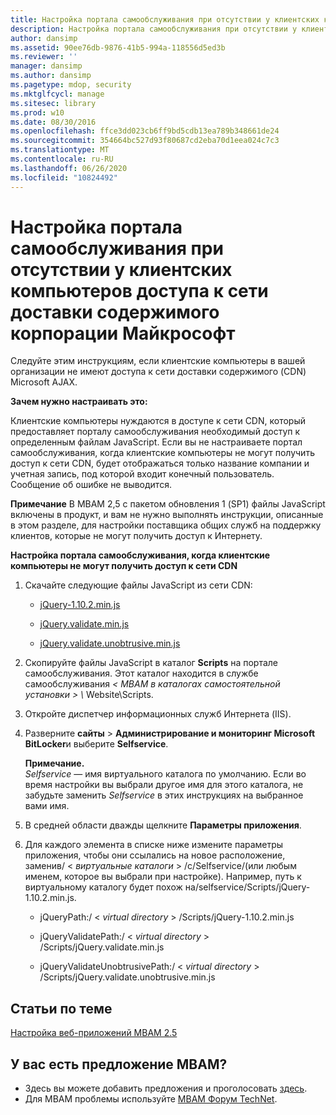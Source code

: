 ```yaml
---
title: Настройка портала самообслуживания при отсутствии у клиентских компьютеров доступа к сети доставки содержимого корпорации Майкрософт
description: Настройка портала самообслуживания при отсутствии у клиентских компьютеров доступа к сети доставки содержимого корпорации Майкрософт
author: dansimp
ms.assetid: 90ee76db-9876-41b5-994a-118556d5ed3b
ms.reviewer: ''
manager: dansimp
ms.author: dansimp
ms.pagetype: mdop, security
ms.mktglfcycl: manage
ms.sitesec: library
ms.prod: w10
ms.date: 08/30/2016
ms.openlocfilehash: ffce3dd023cb6ff9bd5cdb13ea789b348661de24
ms.sourcegitcommit: 354664bc527d93f80687cd2eba70d1eea024c7c3
ms.translationtype: MT
ms.contentlocale: ru-RU
ms.lasthandoff: 06/26/2020
ms.locfileid: "10824492"
---
```

# Настройка портала самообслуживания при отсутствии у клиентских компьютеров доступа к сети доставки содержимого корпорации Майкрософт


Следуйте этим инструкциям, если клиентские компьютеры в вашей организации не имеют доступа к сети доставки содержимого (CDN) Microsoft AJAX.

**Зачем нужно настраивать это:**

Клиентские компьютеры нуждаются в доступе к сети CDN, который предоставляет порталу самообслуживания необходимый доступ к определенным файлам JavaScript. Если вы не настраиваете портал самообслуживания, когда клиентские компьютеры не могут получить доступ к сети CDN, будет отображаться только название компании и учетная запись, под которой входит конечный пользователь. Сообщение об ошибке не выводится.

**Примечание**  В MBAM 2,5 с пакетом обновления 1 (SP1) файлы JavaScript включены в продукт, и вам не нужно выполнять инструкции, описанные в этом разделе, для настройки поставщика общих служб на поддержку клиентов, которые не могут получить доступ к Интернету.

 

**Настройка портала самообслуживания, когда клиентские компьютеры не могут получить доступ к сети CDN**

1. Скачайте следующие файлы JavaScript из сети CDN:

   -   [jQuery-1.10.2.min.js](https://go.microsoft.com/fwlink/?LinkID=390515)

   -   [jQuery.validate.min.js](https://go.microsoft.com/fwlink/?LinkID=390516)

   -   [jQuery.validate.unobtrusive.min.js](https://go.microsoft.com/fwlink/?LinkID=390517)

2. Скопируйте файлы JavaScript в каталог **Scripts** на портале самообслуживания. Этот каталог находится в службе самообслуживания <em> &lt; MBAM в каталогах самостоятельной установки &gt; \\ </em> Website\\Scripts.

3. Откройте диспетчер информационных служб Интернета (IIS).

4. Разверните **сайты** &gt; **Администрирование и мониторинг Microsoft BitLocker**и выберите **Selfservice**.

   **Примечание.**  
   *Selfservice* — имя виртуального каталога по умолчанию. Если во время настройки вы выбрали другое имя для этого каталога, не забудьте заменить *Selfservice* в этих инструкциях на выбранное вами имя.

     

5. В средней области дважды щелкните **Параметры приложения**.

6. Для каждого элемента в списке ниже измените параметры приложения, чтобы они ссылались на новое расположение, заменив/ &lt; *виртуальные каталоги* &gt; /с/Selfservice/(или любым именем, которое вы выбрали при настройке). Например, путь к виртуальному каталогу будет похож на/selfservice/Scripts/jQuery-1.10.2.min.js.

   -   jQueryPath:/ &lt; *virtual directory* &gt; /Scripts/jQuery-1.10.2.min.js

   -   jQueryValidatePath:/ &lt; *virtual directory* &gt; /Scripts/jQuery.validate.min.js

   -   jQueryValidateUnobtrusivePath:/ &lt; *virtual directory* &gt; /Scripts/jQuery.validate.unobtrusive.min.js



## Статьи по теме


[Настройка веб-приложений MBAM 2.5](how-to-configure-the-mbam-25-web-applications.md)

 

## У вас есть предложение MBAM?
- Здесь вы можете добавить предложения и проголосовать [здесь](http://mbam.uservoice.com/forums/268571-microsoft-bitlocker-administration-and-monitoring). 
- Для MBAM проблемы используйте [MBAM Форум TechNet](https://social.technet.microsoft.com/Forums/home?forum=mdopmbam). 





